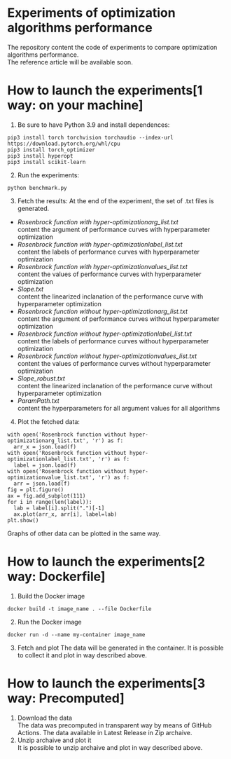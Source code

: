 # Experiments of optimization algorithms performance
The repository content the code of experiments to compare optimization algorithms performance.<br />
The reference article will be available soon. 
# How to launch the experiments[1 way: on your machine]
1. Be sure to have Python 3.9 and install dependences:
```
pip3 install torch torchvision torchaudio --index-url https://download.pytorch.org/whl/cpu
pip3 install torch_optimizer
pip3 install hyperopt
pip3 install scikit-learn
```

2. Run the experiments:
```
python benchmark.py
```
3. Fetch the results:
At the end of the experiment, the set of .txt files is generated.
- *Rosenbrock function with hyper-optimizationarg_list.txt*<br />
  content the argument of performance curves with hyperparameter optimization
- *Rosenbrock function with hyper-optimizationlabel_list.txt*<br />
  content the labels of performance curves with hyperparameter optimization
- *Rosenbrock function with hyper-optimizationvalues_list.txt*<br />
  content the values of performance curves with hyperparameter optimization
- *Slope.txt*<br />
  content the linearized inclanation of the performance curve with hyperparameter optimization
- *Rosenbrock function without hyper-optimizationarg_list.txt*<br />
  content the argument of performance curves without hyperparameter optimization
- *Rosenbrock function without hyper-optimizationlabel_list.txt*<br />
  content the labels of performance curves without hyperparameter optimization
- *Rosenbrock function without hyper-optimizationvalues_list.txt*<br />
  content the values of performance curves without hyperparameter optimization
- *Slope_robust.txt*<br />
  content the linearized inclanation of the performance curve without hyperparameter optimization
- *ParamPath.txt*<br />
  content the hyperparameters for all argument values for all algorithms
4. Plot the fetched data:
```
with open('Rosenbrock function without hyper-optimizationarg_list.txt', 'r') as f:
  arr_x = json.load(f)
with open('Rosenbrock function without hyper-optimizationlabel_list.txt', 'r') as f:
  label = json.load(f)
with open('Rosenbrock function without hyper-optimizationvalue_list.txt', 'r') as f:
  arr = json.load(f) 
fig = plt.figure()
ax = fig.add_subplot(111)
for i in range(len(label)):
  lab = label[i].split(".")[-1]
  ax.plot(arr_x, arr[i], label=lab)
plt.show()
```
Graphs of other data can be plotted in the same way.

# How to launch the experiments[2 way: Dockerfile]
1. Build the Docker image
```
docker build -t image_name . --file Dockerfile
```
2. Run the Docker image
```
docker run -d --name my-container image_name
```
3. Fetch and plot
The data will be generated in the container. It is possible to collect it and plot in way described above.

# How to launch the experiments[3 way: Precomputed]
1. Download the data<br />
   The data was precomputed in transparent way by means of GitHub Actions. The data available in Latest Release in Zip archaive.
3. Unzip archaive and plot it<br />
   It is possible to unzip archaive and plot in way described above.
